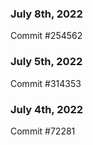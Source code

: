 ### July 8th, 2022

Commit #254562

### July 5th, 2022

Commit #314353


### July 4th, 2022

Commit #72281
